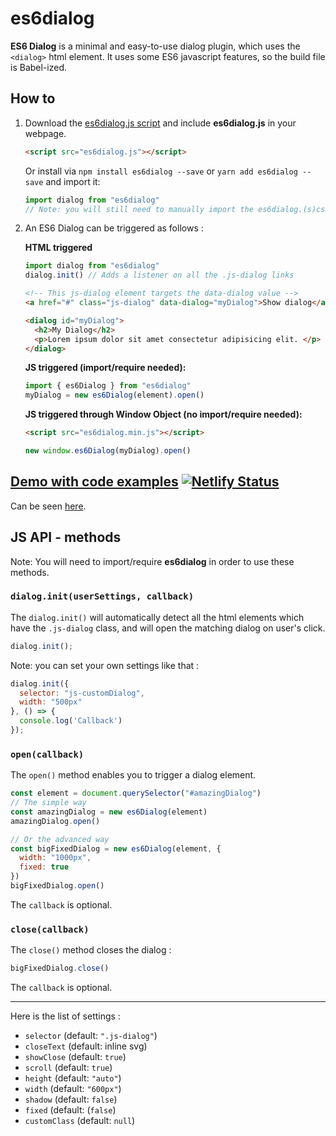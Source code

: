 # es6dialog
**ES6 Dialog** is a minimal and easy-to-use dialog plugin, which uses the ``<dialog>`` html element. It uses some ES6 javascript features, so the build file is Babel-ized.
## How to

1. Download the [es6dialog.js script](https://raw.githubusercontent.com/oscar-marion/es6dialog/master/build/es6dialog.js) and include **es6dialog.js** in your webpage.

    ```html
    <script src="es6dialog.js"></script>
    ```

    Or install via ``npm install es6dialog --save`` or ``yarn add es6dialog --save`` and import it:

    ```js
    import dialog from "es6dialog"
    // Note: you will still need to manually import the es6dialog.(s)css file in your project
    ```

2. An ES6 Dialog can be triggered as follows :

    **HTML triggered**
    ```js
    import dialog from "es6dialog"
    dialog.init() // Adds a listener on all the .js-dialog links
    ```
    ```html
    <!-- This js-dialog element targets the data-dialog value -->
    <a href="#" class="js-dialog" data-dialog="myDialog">Show dialog</a>

    <dialog id="myDialog">
      <h2>My Dialog</h2>
      <p>Lorem ipsum dolor sit amet consectetur adipisicing elit. </p>
    </dialog>
    ```
    **JS triggered  (import/require needed):**
    ```js
    import { es6Dialog } from "es6dialog"
    myDialog = new es6Dialog(element).open()
    ```
    **JS triggered through Window Object (no import/require needed):**
    ```html
    <script src="es6dialog.min.js"></script>
    ````

    ```js
    new window.es6Dialog(myDialog).open()
    ```
## [Demo with code examples](https://es6dialog.netlify.com) [![Netlify Status](https://api.netlify.com/api/v1/badges/4580be38-f647-4e58-aa2c-8dbfc2617535/deploy-status)](https://app.netlify.com/sites/es6dialog/deploys)
Can be seen [here](https://es6dialog.netlify.com).

## JS API - methods

Note: You will need to import/require **es6dialog** in order to use these methods.

### ``dialog.init(userSettings, callback)``

The ``dialog.init()`` will automatically detect all the html elements which have the ``.js-dialog`` class, and will open the matching dialog on user's click.

```js
dialog.init();
```
Note: you can set your own settings like that :

```js
dialog.init({
  selector: "js-customDialog",
  width: "500px"
}, () => {
  console.log('Callback')
});
```


### ``open(callback)``

The ``open()`` method enables you to trigger a dialog element.

```js
const element = document.querySelector("#amazingDialog")
// The simple way
const amazingDialog = new es6Dialog(element)
amazingDialog.open()

// Or the advanced way
const bigFixedDialog = new es6Dialog(element, {
  width: "1000px",
  fixed: true
})
bigFixedDialog.open()
```
The ``callback`` is optional.

### ``close(callback)``

The ``close()`` method closes the dialog :

```js
bigFixedDialog.close()
```
The ``callback`` is optional.

---
Here is the list of settings :
- ``selector`` (default: ``".js-dialog"``)
- ``closeText`` (default: inline svg)
- ``showClose`` (default: ``true``)
- ``scroll`` (default: ``true``)
- ``height`` (default: ``"auto"``)
- ``width`` (default: ``"600px"``)
- ``shadow`` (default: ``false``)
- ``fixed`` (default: (``false``)
- ``customClass`` (default:  ``null``)
